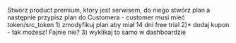 Stwórz product premium, który jest serwisem, do niego stwórz plan a następnie przypisz plan do Customera - customer musi mieć token/src_token
    1) zmodyfikuj plan aby miał 14 dni free trial
    2)* dodaj kupon - tak możesz! Fajnie nie?
    3) wyklikaj to samo w dashboardzie